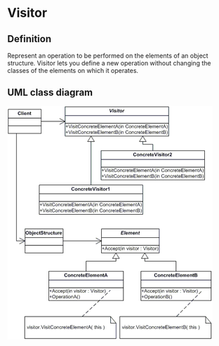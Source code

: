 # Visitor

## Definition
Represent an operation to be performed on the elements of an object structure. Visitor lets you define a new operation without changing the classes of the elements on which it operates.
<BR>

## UML class diagram
![GitHub Logo](../../../docs/Pictures/DesignPatterns/visitor.gif)
